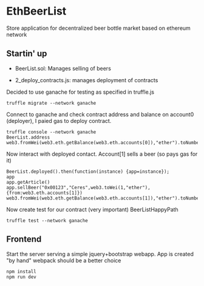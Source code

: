 # EthBeerList
Store application for decentralized beer bottle market based on ethereum network

## Startin' up

* BeerList.sol:
Manages selling of beers
  
* 2_deploy_contracts.js:
manages deployment of contracts
  
Decided to use ganache for testing as specified in truffle.js
```
truffle migrate --network ganache
```

Connect to ganache and check contract address and balance on account0 (deployer), I paied gas to deploy contract.
```
truffle console --network ganache
BeerList.address
web3.fromWei(web3.eth.getBalance(web3.eth.accounts[0]),"ether").toNumber()
```

Now interact with deployed contact. Account[1] sells a beer (so pays gas for it)
```
BeerList.deployed().then(function(instance) {app=instance});
app
app.getArticle()
app.sellBeer("0x00123","Ceres",web3.toWei(1,"ether"),{from:web3.eth.accounts[1]})
web3.fromWei(web3.eth.getBalance(web3.eth.accounts[1]),"ether").toNumber()
```

Now create test for our contract (very important) BeerListHappyPath
```
truffle test --network ganache
```

## Frontend
Start the server serving a simple jquery+bootstrap webapp.
App is created "by hand" webpack should be a better choice 
```
npm install
npm run dev
```
